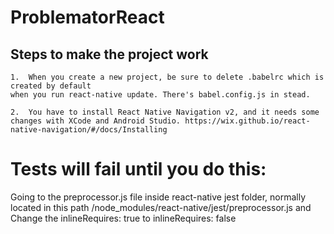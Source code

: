 # ProblematorReact

## Steps to make the project work
    1.  When you create a new project, be sure to delete .babelrc which is created by default
    when you run react-native update. There's babel.config.js in stead.

    2.  You have to install React Native Navigation v2, and it needs some changes with XCode and Android Studio. https://wix.github.io/react-native-navigation/#/docs/Installing


# Tests will fail until you do this:

Going to the preprocessor.js file inside react-native jest folder, normally located in this path <rootDir>/node_modules/react-native/jest/preprocessor.js and
Change the inlineRequires: true to inlineRequires: false